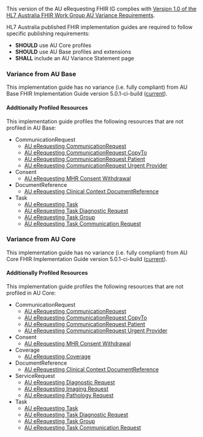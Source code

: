 This version of the AU eRequesting FHIR IG complies with [Version 1.0 of the HL7 Australia FHIR Work Group AU Variance Requirements](https://hl7.org.au/fhir/HL7%20AU%20Variance%20Requirements%20v1.0.pdf).

HL7 Australia published FHIR implementation guides are required to follow specific publishing requirements:
- **SHOULD** use AU Core profiles
- **SHOULD** use AU Base profiles and extensions
- **SHALL** include an AU Variance Statement page

### Variance from AU Base
This implementation guide has no variance (i.e. fully compliant) from AU Base FHIR Implementation Guide version 5.0.1-ci-build ([current](https://build.fhir.org/ig/hl7au/au-fhir-base/)).

#### Additionally Profiled Resources
This implementation guide profiles the following resources that are not profiled in AU Base:
- CommunicationRequest
  - [AU eRequesting CommunicationRequest](StructureDefinition-au-erequesting-communicationrequest.html)
  - [AU eRequesting CommunicationRequest CopyTo](StructureDefinition-au-erequesting-communicationrequest-copyto.html)
  - [AU eRequesting CommunicationRequest Patient](StructureDefinition-au-erequesting-communicationrequest-patient.html)
  - [AU eRequesting CommunicationRequest Urgent Provider](StructureDefinition-au-erequesting-communicationrequest-urgentprovider.html)
- Consent
  - [AU eRequesting MHR Consent Withdrawal](StructureDefinition-au-erequesting-mhrconsentwithdrawal.html)
- DocumentReference
  - [AU eRequesting Clinical Context DocumentReference](StructureDefinition-au-erequesting-clinicalcontext-documentreference.html)
- Task
  - [AU eRequesting Task](StructureDefinition-au-erequesting-task.html)
  - [AU eRequesting Task Diagnostic Request](StructureDefinition-au-erequesting-task-diagnosticrequest.html)
  - [AU eRequesting Task Group](StructureDefinition-au-erequesting-task-group.html)
  - [AU eRequesting Task Communication Request](StructureDefinition-au-erequesting-task-communicationrequest.html)

### Variance from AU Core
This implementation guide has no variance (i.e. fully compliant) from AU Core FHIR Implementation Guide version 5.0.1-ci-build ([current](https://build.fhir.org/ig/hl7au/au-fhir-core/)).

#### Additionally Profiled Resources
This implementation guide profiles the following resources that are not profiled in AU Core:
- CommunicationRequest
  - [AU eRequesting CommunicationRequest](StructureDefinition-au-erequesting-communicationrequest.html)
  - [AU eRequesting CommunicationRequest CopyTo](StructureDefinition-au-erequesting-communicationrequest-copyto.html)
  - [AU eRequesting CommunicationRequest Patient](StructureDefinition-au-erequesting-communicationrequest-patient.html)
  - [AU eRequesting CommunicationRequest Urgent Provider](StructureDefinition-au-erequesting-communicationrequest-urgentprovider.html)
- Consent
  - [AU eRequesting MHR Consent Withdrawal](StructureDefinition-au-erequesting-mhrconsentwithdrawal.html)
- Coverage
  - [AU eRequesting Coverage](StructureDefinition-au-erequesting-coverage.html)
- DocumentReference
  - [AU eRequesting Clinical Context DocumentReference](StructureDefinition-au-erequesting-clinicalcontext-documentreference.html)
- ServiceRequest
  - [AU eRequesting Diagnostic Request](StructureDefinition-au-erequesting-diagnosticrequest.html)
  - [AU eRequesting Imaging Request](StructureDefinition-au-erequesting-servicerequest-imag.html)
  - [AU eRequesting Pathology Request](StructureDefinition-au-erequesting-servicerequest-path.html)
- Task
  - [AU eRequesting Task](StructureDefinition-au-erequesting-task.html)
  - [AU eRequesting Task Diagnostic Request](StructureDefinition-au-erequesting-task-diagnosticrequest.html)
  - [AU eRequesting Task Group](StructureDefinition-au-erequesting-task-group.html)
  - [AU eRequesting Task Communication Request](StructureDefinition-au-erequesting-task-communicationrequest.html)